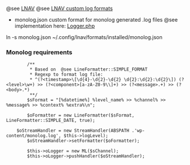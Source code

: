 @see [LNAV](https://github.com/tstack/lnav/)
@see [LNAV custom log formats](https://docs.lnav.org/en/latest/formats.html)

- monolog.json
custom format for monolog generated .log files 
@see implementation here: [Logger.php](https://bitbucket.org/vareseweb/v2media_paywall/raw/e608dd0325aee94d119a6c3440d2c4e8c9a0e641/backend/classes/src/V2mPaywall/Logger.php)

ln -s monolog.json ~/.config/lnav/formats/installed/monolog.json

### Monolog requirements
```
		/**
		 * Based on  @see LineFormatter::SIMPLE_FORMAT
		 * Regexp to format log file:
		 * ^(?<timestamp>\[\d{4}-\d{2}-\d{2} \d{2}:\d{2}:\d{2}\]) (?<level>\w+) >> (?<component>[a-zA-Z0-9\\]+) >> (?<message>.+) >> (?<body>.*)
		 **/
		$sFormat = "[%datetime%] %level_name% >> %channel% >> %message% >> %context% %extra%\n";

		$oFormatter = new LineFormatter($sFormat, LineFormatter::SIMPLE_DATE, true);

    $oStreamHandler = new StreamHandler(ABSPATH .'wp-content/monolog.log', $this->logLevel);
 		$oStreamHandler->setFormatter($oFormatter);

		$this->oLogger = new ML($sChannel);
		$this->oLogger->pushHandler($oStreamHandler);
```
